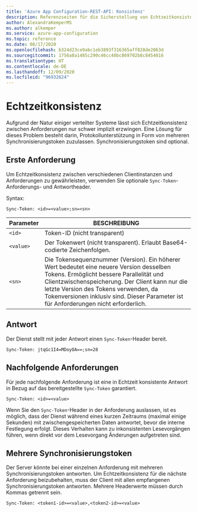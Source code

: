 ```yaml
---
title: 'Azure App Configuration-REST-API: Konsistenz'
description: Referenzseiten für die Sicherstellung von Echtzeitkonsistenz über die Azure App Configuration-REST-API
author: AlexandraKemperMS
ms.author: alkemper
ms.service: azure-app-configuration
ms.topic: reference
ms.date: 08/17/2020
ms.openlocfilehash: b324d23ce9abc1eb3893f316365aff828de2063d
ms.sourcegitcommit: 1756a8a1485c290c46cc40bc869702b8c8454016
ms.translationtype: HT
ms.contentlocale: de-DE
ms.lasthandoff: 12/09/2020
ms.locfileid: "96932624"
---
```

# <a name="real-time-consistency"></a>Echtzeitkonsistenz

Aufgrund der Natur einiger verteilter Systeme lässt sich Echtzeitkonsistenz zwischen Anforderungen nur schwer implizit erzwingen. Eine Lösung für dieses Problem besteht darin, Protokollunterstützung in Form von mehreren Synchronisierungstoken zuzulassen. Synchronisierungstoken sind optional.

## <a name="initial-request"></a>Erste Anforderung

Um Echtzeitkonsistenz zwischen verschiedenen Clientinstanzen und Anforderungen zu gewährleisten, verwenden Sie optionale `Sync-Token`-Anforderungs- und Antwortheader.

Syntax:

```http
Sync-Token: <id>=<value>;sn=<sn>
```

|Parameter|BESCHREIBUNG|
|--|--|
| `<id>` | Token-ID (nicht transparent) |
| `<value>` | Der Tokenwert (nicht transparent). Erlaubt Base64-codierte Zeichenfolgen. |
| `<sn>` | Die Tokensequenznummer (Version). Ein höherer Wert bedeutet eine neuere Version desselben Tokens. Ermöglicht bessere Parallelität und Clientzwischenspeicherung. Der Client kann nur die letzte Version des Tokens verwenden, da Tokenversionen inklusiv sind. Dieser Parameter ist für Anforderungen nicht erforderlich. |

## <a name="response"></a>Antwort

Der Dienst stellt mit jeder Antwort einen `Sync-Token`-Header bereit.

```http
Sync-Token: jtqGc1I4=MDoyOA==;sn=28
```

## <a name="subsequent-requests"></a>Nachfolgende Anforderungen

Für jede nachfolgende Anforderung ist eine in Echtzeit konsistente Antwort in Bezug auf das bereitgestellte `Sync-Token` garantiert.

```http
Sync-Token: <id>=<value>
```

Wenn Sie den `Sync-Token`-Header in der Anforderung auslassen, ist es möglich, dass der Dienst während eines kurzen Zeitraums (maximal einige Sekunden) mit zwischengespeicherten Daten antwortet, bevor die interne Festlegung erfolgt. Dieses Verhalten kann zu inkonsistenten Lesevorgängen führen, wenn direkt vor dem Lesevorgang Änderungen aufgetreten sind.

## <a name="multiple-sync-tokens"></a>Mehrere Synchronisierungstoken

Der Server könnte bei einer einzelnen Anforderung mit mehreren Synchronisierungstoken antworten. Um Echtzeitkonsistenz für die nächste Anforderung beizubehalten, muss der Client mit allen empfangenen Synchronisierungstoken antworten. Mehrere Headerwerte müssen durch Kommas getrennt sein.

```http
Sync-Token: <token1-id>=<value>,<token2-id>=<value>
```
